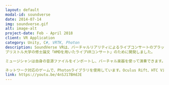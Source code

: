 ```yaml
---
layout: default
modal-id: soundverse
date: 2014-07-14
img: soundverse.gif
alt: image-alt
project-date: Feb - April 2018
client: VR Application
category: Unity, C#, VRTK, Photon
description: SoundVerse VRは、バーチャルリアリティによるライブコンサートのプラットフォームです。
ブリストル大学の修士論文「HMDを用いたライブVRコンサート」のために開発しました。

ミュージシャンは自身の音源ファイルをインポートし、バーチャル楽器を使って演奏できます。

ネットワーク対応のゲームで、Photonライブラリを使用しています。Oculus Rift、HTC Viveなど主要なVRヘッドセットに対応しています。
link: https://youtu.be/4nSJ17BHdJE
---
```

